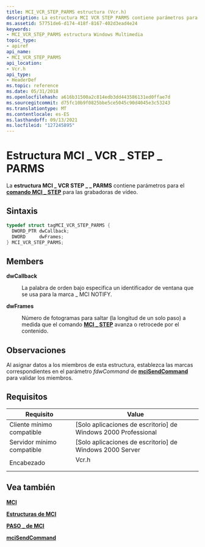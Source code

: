 ```yaml
---
title: MCI_VCR_STEP_PARMS estructura (Vcr.h)
description: La estructura MCI VCR STEP PARMS contiene parámetros para el \_ \_ comando \_ MCI STEP para las \_ grabadoras de vídeo.
ms.assetid: 57751de6-d174-418f-8167-402d3ead4e24
keywords:
- MCI_VCR_STEP_PARMS estructura Windows Multimedia
topic_type:
- apiref
api_name:
- MCI_VCR_STEP_PARMS
api_location:
- Vcr.h
api_type:
- HeaderDef
ms.topic: reference
ms.date: 05/31/2018
ms.openlocfilehash: a616b31500a2c814edb3dd443586131ed0ffae7d
ms.sourcegitcommit: d75fc10b9f0825bbe5ce5045c90d4045e3c53243
ms.translationtype: MT
ms.contentlocale: es-ES
ms.lasthandoff: 09/13/2021
ms.locfileid: "127245895"
---
```

# <a name="mci_vcr_step_parms-structure"></a>Estructura MCI \_ VCR \_ STEP \_ PARMS

La **estructura MCI \_ VCR STEP \_ \_ PARMS** contiene parámetros para el [**comando MCI \_ STEP**](mci-step.md) para las grabadoras de vídeo.

## <a name="syntax"></a>Sintaxis


```C++
typedef struct tagMCI_VCR_STEP_PARMS {
  DWORD_PTR dwCallback;
  DWORD     dwFrames;
} MCI_VCR_STEP_PARMS;
```



## <a name="members"></a>Members

<dl> <dt>

**dwCallback**
</dt> <dd>

La palabra de orden bajo especifica un identificador de ventana que se usa para la marca \_ MCI NOTIFY.

</dd> <dt>

**dwFrames**
</dt> <dd>

Número de fotogramas para saltar (la longitud de un solo paso) a medida que el comando [**MCI \_ STEP**](mci-step.md) avanza o retrocede por el contenido.

</dd> </dl>

## <a name="remarks"></a>Observaciones

Al asignar datos a los miembros de esta estructura, establezca las marcas correspondientes en el parámetro *fdwCommand* de [**mciSendCommand**](/previous-versions//dd757160(v=vs.85)) para validar los miembros.

## <a name="requirements"></a>Requisitos



| Requisito | Value |
|-------------------------------------|----------------------------------------------------------------------------------|
| Cliente mínimo compatible<br/> | \[Solo aplicaciones de escritorio\] de Windows 2000 Professional<br/>                       |
| Servidor mínimo compatible<br/> | \[Solo aplicaciones de escritorio\] de Windows 2000 Server<br/>                             |
| Encabezado<br/>                   | <dl> <dt>Vcr.h</dt> </dl> |



## <a name="see-also"></a>Vea también

<dl> <dt>

[**MCI**](mci.md)
</dt> <dt>

[**Estructuras de MCI**](mci-structures.md)
</dt> <dt>

[**PASO \_ de MCI**](mci-step.md)
</dt> <dt>

[**mciSendCommand**](/previous-versions//dd757160(v=vs.85))
</dt> </dl>

 

